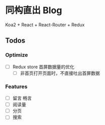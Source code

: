 # 同构直出 Blog

Koa2 + React + React-Router + Redux

## Todos

### Optimize

- [ ] Redux store 首屏数据量的优化
  - [ ] 非首页打开页面时，不直接吐出首屏数据

### Features

- [ ] 留言 畅言
- [ ] 阅读量
- [ ] 分页
- [ ] 搜索

